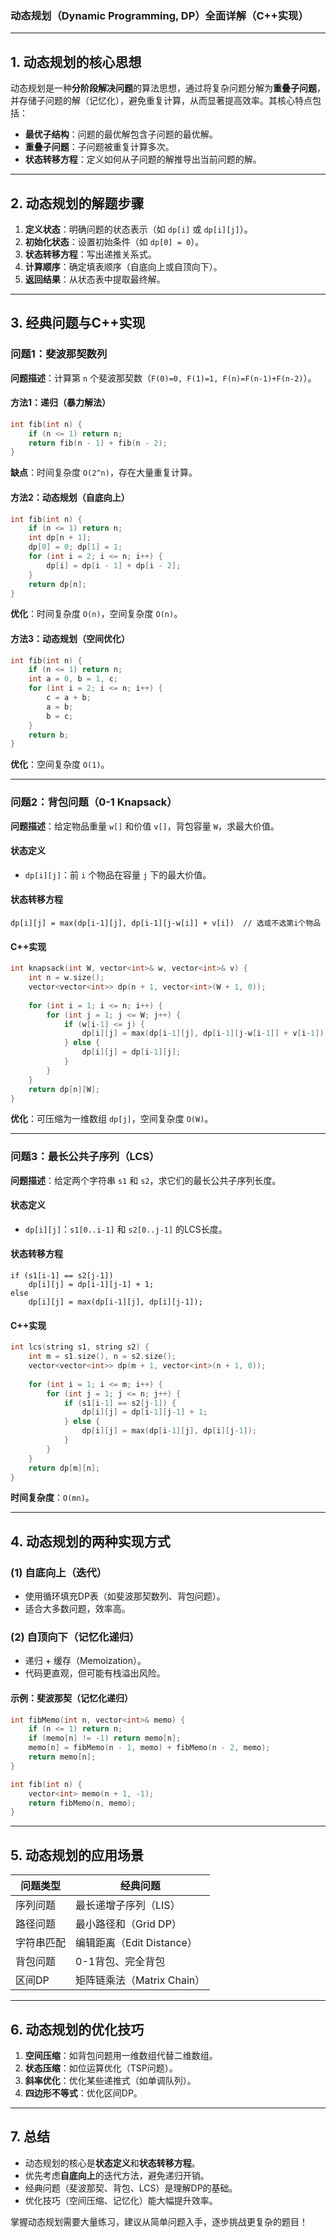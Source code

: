 ### **动态规划（Dynamic Programming, DP）全面详解（C++实现）**

---

## **1. 动态规划的核心思想**
动态规划是一种**分阶段解决问题**的算法思想，通过将复杂问题分解为**重叠子问题**，并存储子问题的解（记忆化），避免重复计算，从而显著提高效率。其核心特点包括：
- **最优子结构**：问题的最优解包含子问题的最优解。
- **重叠子问题**：子问题被重复计算多次。
- **状态转移方程**：定义如何从子问题的解推导出当前问题的解。

---


## **2. 动态规划的解题步骤**
1. **定义状态**：明确问题的状态表示（如 `dp[i]` 或 `dp[i][j]`）。
2. **初始化状态**：设置初始条件（如 `dp[0] = 0`）。
3. **状态转移方程**：写出递推关系式。
4. **计算顺序**：确定填表顺序（自底向上或自顶向下）。
5. **返回结果**：从状态表中提取最终解。

---

## **3. 经典问题与C++实现**

### **问题1：斐波那契数列**
**问题描述**：计算第 `n` 个斐波那契数（`F(0)=0, F(1)=1, F(n)=F(n-1)+F(n-2)`）。

#### **方法1：递归（暴力解法）**
```cpp
int fib(int n) {
    if (n <= 1) return n;
    return fib(n - 1) + fib(n - 2);
}
```
**缺点**：时间复杂度 `O(2^n)`，存在大量重复计算。

#### **方法2：动态规划（自底向上）**
```cpp
int fib(int n) {
    if (n <= 1) return n;
    int dp[n + 1];
    dp[0] = 0; dp[1] = 1;
    for (int i = 2; i <= n; i++) {
        dp[i] = dp[i - 1] + dp[i - 2];
    }
    return dp[n];
}
```
**优化**：时间复杂度 `O(n)`，空间复杂度 `O(n)`。

#### **方法3：动态规划（空间优化）**
```cpp
int fib(int n) {
    if (n <= 1) return n;
    int a = 0, b = 1, c;
    for (int i = 2; i <= n; i++) {
        c = a + b;
        a = b;
        b = c;
    }
    return b;
}
```
**优化**：空间复杂度 `O(1)`。

---

### **问题2：背包问题（0-1 Knapsack）**
**问题描述**：给定物品重量 `w[]` 和价值 `v[]`，背包容量 `W`，求最大价值。

#### **状态定义**
- `dp[i][j]`：前 `i` 个物品在容量 `j` 下的最大价值。

#### **状态转移方程**
```
dp[i][j] = max(dp[i-1][j], dp[i-1][j-w[i]] + v[i])  // 选或不选第i个物品
```

#### **C++实现**
```cpp
int knapsack(int W, vector<int>& w, vector<int>& v) {
    int n = w.size();
    vector<vector<int>> dp(n + 1, vector<int>(W + 1, 0));
    
    for (int i = 1; i <= n; i++) {
        for (int j = 1; j <= W; j++) {
            if (w[i-1] <= j) {
                dp[i][j] = max(dp[i-1][j], dp[i-1][j-w[i-1]] + v[i-1]);
            } else {
                dp[i][j] = dp[i-1][j];
            }
        }
    }
    return dp[n][W];
}
```
**优化**：可压缩为一维数组 `dp[j]`，空间复杂度 `O(W)`。

---

### **问题3：最长公共子序列（LCS）**
**问题描述**：给定两个字符串 `s1` 和 `s2`，求它们的最长公共子序列长度。

#### **状态定义**
- `dp[i][j]`：`s1[0..i-1]` 和 `s2[0..j-1]` 的LCS长度。

#### **状态转移方程**
```
if (s1[i-1] == s2[j-1]) 
    dp[i][j] = dp[i-1][j-1] + 1;
else 
    dp[i][j] = max(dp[i-1][j], dp[i][j-1]);
```

#### **C++实现**
```cpp
int lcs(string s1, string s2) {
    int m = s1.size(), n = s2.size();
    vector<vector<int>> dp(m + 1, vector<int>(n + 1, 0));
    
    for (int i = 1; i <= m; i++) {
        for (int j = 1; j <= n; j++) {
            if (s1[i-1] == s2[j-1]) {
                dp[i][j] = dp[i-1][j-1] + 1;
            } else {
                dp[i][j] = max(dp[i-1][j], dp[i][j-1]);
            }
        }
    }
    return dp[m][n];
}
```
**时间复杂度**：`O(mn)`。

---

## **4. 动态规划的两种实现方式**
### **(1) 自底向上（迭代）**
- 使用循环填充DP表（如斐波那契数列、背包问题）。
- 适合大多数问题，效率高。

### **(2) 自顶向下（记忆化递归）**
- 递归 + 缓存（Memoization）。
- 代码更直观，但可能有栈溢出风险。

#### **示例：斐波那契（记忆化递归）**
```cpp
int fibMemo(int n, vector<int>& memo) {
    if (n <= 1) return n;
    if (memo[n] != -1) return memo[n];
    memo[n] = fibMemo(n - 1, memo) + fibMemo(n - 2, memo);
    return memo[n];
}

int fib(int n) {
    vector<int> memo(n + 1, -1);
    return fibMemo(n, memo);
}
```

---

## **5. 动态规划的应用场景**
| 问题类型               | 经典问题                     |
|------------------------|-----------------------------|
| 序列问题               | 最长递增子序列（LIS）        |
| 路径问题               | 最小路径和（Grid DP）        |
| 字符串匹配             | 编辑距离（Edit Distance）   |
| 背包问题               | 0-1背包、完全背包           |
| 区间DP                | 矩阵链乘法（Matrix Chain）  |

---

## **6. 动态规划的优化技巧**
1. **空间压缩**：如背包问题用一维数组代替二维数组。
2. **状态压缩**：如位运算优化（TSP问题）。
3. **斜率优化**：优化某些递推式（如单调队列）。
4. **四边形不等式**：优化区间DP。

---

## **7. 总结**
- 动态规划的核心是**状态定义**和**状态转移方程**。
- 优先考虑**自底向上**的迭代方法，避免递归开销。
- 经典问题（斐波那契、背包、LCS）是理解DP的基础。
- 优化技巧（空间压缩、记忆化）能大幅提升效率。

掌握动态规划需要大量练习，建议从简单问题入手，逐步挑战更复杂的题目！